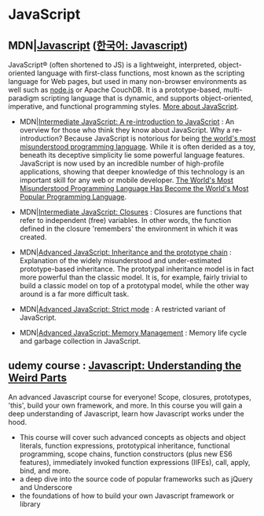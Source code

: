 # JavaScript

## MDN|[Javascript](https://developer.mozilla.org/en-US/docs/Web/JavaScript) ([한국어: Javascript](https://developer.mozilla.org/ko/docs/Web/JavaScript)) 
JavaScript® (often shortened to JS) is a lightweight, interpreted, object-oriented language with first-class functions, most known as the scripting language for Web pages, but used in many non-browser environments as well such as [node.js](https://nodejs.org/) or Apache CouchDB. It is a prototype-based, multi-paradigm scripting language that is dynamic, and supports object-oriented, imperative, and functional programming styles. [More about JavaScript](https://developer.mozilla.org/en-US/docs/Web/JavaScript/About_JavaScript).

- MDN|[Intermediate JavaScript: A re-introduction to JavaScript](https://developer.mozilla.org/en-US/docs/Web/JavaScript/A_re-introduction_to_JavaScript) : An overview for those who think they know about JavaScript.
Why a re-introduction? Because JavaScript is notorious for being [the world's most misunderstood programming language](http://javascript.crockford.com/javascript.html). While it is often derided as a toy, beneath its deceptive simplicity lie some powerful language features. JavaScript is now used by an incredible number of high-profile applications, showing that deeper knowledge of this technology is an important skill for any web or mobile developer. [The World's Most Misunderstood Programming Language Has Become the World's Most Popular Programming Language](http://javascript.crockford.com/popular.html).

- MDN|[Intermediate JavaScript: Closures](https://developer.mozilla.org/en-US/docs/Web/JavaScript/Closures) : Closures are functions that refer to independent (free) variables. In other words, the function defined in the closure 'remembers' the environment in which it was created.

- MDN|[Advanced JavaScript: Inheritance and the prototype chain](https://developer.mozilla.org/en-US/docs/Web/JavaScript/Inheritance_and_the_prototype_chain) : Explanation of the widely misunderstood and under-estimated prototype-based inheritance.
The prototypal inheritance model is in fact more powerful than the classic model. It is, for example, fairly trivial to build a classic model on top of a prototypal model, while the other way around is a far more difficult task.

- MDN|[Advanced JavaScript: Strict mode](https://developer.mozilla.org/en-US/docs/Web/JavaScript/Reference/Strict_mode) : A restricted variant of JavaScript.

- MDN|[Advanced JavaScript: Memory Management](https://developer.mozilla.org/en-US/docs/Web/JavaScript/Memory_Management) : Memory life cycle and garbage collection in JavaScript.

## udemy course : [Javascript: Understanding the Weird Parts](https://www.udemy.com/understand-javascript/learn/#/)

An advanced Javascript course for everyone! Scope, closures, prototypes, 'this', build your own framework, and more. In this course you will gain a deep understanding of Javascript, learn how Javascript works under the hood. 
 
- This course will cover such advanced concepts as objects and object literals, function expressions, prototypical inheritance, functional programming, scope chains, function constructors (plus new ES6 features), immediately invoked function expressions (IIFEs), call, apply, bind, and more.
- a deep dive into the source code of popular frameworks such as jQuery and Underscore
- the foundations of how to build your own Javascript framework or library
